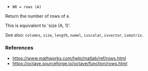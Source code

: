 - `NR = rows (A)`

Return the number of rows of `A`.

This is equivalent to 'size (A, 1)'.

See also: `columns`, `size`, `length`, `numel`, `isscalar`, `isvector`,
`ismatrix`.

### References

- https://www.mathworks.com/help/matlab/ref/rows.html
- https://octave.sourceforge.io/octave/function/rows.html
